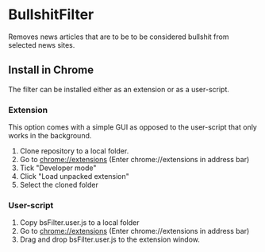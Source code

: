 # BullshitFilter

Removes news articles that are to be to be considered bullshit from selected news sites.

## Install in Chrome
The filter can be installed either as an extension or as a user-script.
### Extension
This option comes with a simple GUI as opposed to the user-script that only works in the background.

1. Clone repository to a local folder.
2. Go to [chrome://extensions](chrome://extensions) (Enter chrome://extensions in address bar)
3. Tick "Developer mode"
4. Click "Load unpacked extension"
5. Select the cloned folder

### User-script

1. Copy bsFilter.user.js to a local folder
2. Go to [chrome://extensions](chrome://extensions) (Enter chrome://extensions in address bar)
3. Drag and drop bsFilter.user.js to the extension window.
